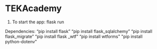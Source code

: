 # TEKAcademy
1. To start the app: flask run 

Dependencies:
“pip install flask”
“pip install flask_sqlalchemy”
“pip install flask_migrate”
“pip install flask _wtf”
“pip install wtforms"
"pip install python-dotenv"
